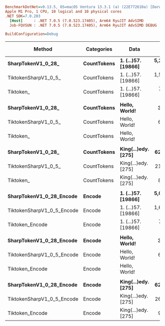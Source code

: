 ``` ini

BenchmarkDotNet=v0.13.5, OS=macOS Ventura 13.3.1 (a) (22E772610a) [Darwin 22.4.0]
Apple M1 Pro, 1 CPU, 10 logical and 10 physical cores
.NET SDK=7.0.203
  [Host]     : .NET 7.0.5 (7.0.523.17405), Arm64 RyuJIT AdvSIMD
  Job-FQVSUN : .NET 7.0.5 (7.0.523.17405), Arm64 RyuJIT AdvSIMD DEBUG

BuildConfiguration=Debug  

```
|                     Method |  Categories |                Data |           Mean | Ratio |     Gen0 |     Gen1 |   Gen2 | Allocated | Alloc Ratio |
|--------------------------- |------------ |-------------------- |---------------:|------:|---------:|---------:|-------:|----------:|------------:|
|         **SharpTokenV1_0_28_** | **CountTokens** | **1. (...)57. [19866]** | **5,274,472.1 ns** |  **1.00** | **609.3750** | **273.4375** | **7.8125** | **3805787 B** |        **1.00** |
|       TiktokenSharpV1_0_5_ | CountTokens | 1. (...)57. [19866] | 1,523,632.2 ns |  0.29 | 250.0000 | 125.0000 |      - | 1571154 B |        0.41 |
|                  Tiktoken_ | CountTokens | 1. (...)57. [19866] |   734,470.2 ns |  0.14 |  61.5234 |        - |      - |  387017 B |        0.10 |
|                            |             |                     |                |       |          |          |        |           |             |
|         **SharpTokenV1_0_28_** | **CountTokens** |       **Hello, World!** |     **3,243.4 ns** |  **1.00** |   **0.6752** |        **-** |      **-** |    **4240 B** |        **1.00** |
|       TiktokenSharpV1_0_5_ | CountTokens |       Hello, World! |     6,620.5 ns |  2.04 |   2.1820 |   0.0381 |      - |   13728 B |        3.24 |
|                  Tiktoken_ | CountTokens |       Hello, World! |       435.8 ns |  0.13 |   0.0429 |        - |      - |     272 B |        0.06 |
|                            |             |                     |                |       |          |          |        |           |             |
|         **SharpTokenV1_0_28_** | **CountTokens** | **King(...)edy. [275]** |    **62,185.4 ns** |  **1.00** |   **8.5449** |   **0.3662** |      **-** |   **54160 B** |        **1.00** |
|       TiktokenSharpV1_0_5_ | CountTokens | King(...)edy. [275] |    21,633.9 ns |  0.35 |   5.0964 |   0.2136 |      - |   32096 B |        0.59 |
|                  Tiktoken_ | CountTokens | King(...)edy. [275] |     8,570.0 ns |  0.14 |   0.8087 |        - |      - |    5128 B |        0.09 |
|                            |             |                     |                |       |          |          |        |           |             |
|   **SharpTokenV1_0_28_Encode** |      **Encode** | **1. (...)57. [19866]** | **5,001,057.0 ns** |  **1.00** | **601.5625** | **296.8750** |      **-** | **3805769 B** |        **1.00** |
| TiktokenSharpV1_0_5_Encode |      Encode | 1. (...)57. [19866] | 1,657,914.8 ns |  0.33 | 253.9063 | 128.9063 | 3.9063 | 1571158 B |        0.41 |
|            Tiktoken_Encode |      Encode | 1. (...)57. [19866] |   769,015.9 ns |  0.15 |  75.1953 |  37.1094 |      - |  473625 B |        0.12 |
|                            |             |                     |                |       |          |          |        |           |             |
|   **SharpTokenV1_0_28_Encode** |      **Encode** |       **Hello, World!** |     **3,258.5 ns** |  **1.00** |   **0.6752** |   **0.0038** |      **-** |    **4240 B** |        **1.00** |
| TiktokenSharpV1_0_5_Encode |      Encode |       Hello, World! |     6,670.4 ns |  2.05 |   2.1820 |   0.0458 |      - |   13728 B |        3.24 |
|            Tiktoken_Encode |      Encode |       Hello, World! |       536.6 ns |  0.16 |   0.1144 |        - |      - |     720 B |        0.17 |
|                            |             |                     |                |       |          |          |        |           |             |
|   **SharpTokenV1_0_28_Encode** |      **Encode** | **King(...)edy. [275]** |    **62,531.4 ns** |  **1.00** |   **8.5449** |   **0.4883** |      **-** |   **54160 B** |        **1.00** |
| TiktokenSharpV1_0_5_Encode |      Encode | King(...)edy. [275] |    26,823.9 ns |  0.43 |   5.0964 |   0.3052 |      - |   32096 B |        0.59 |
|            Tiktoken_Encode |      Encode | King(...)edy. [275] |     9,253.4 ns |  0.15 |   1.0223 |   0.0153 |      - |    6448 B |        0.12 |
